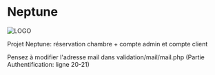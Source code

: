 # Neptune

![LOGO](https://repository-images.githubusercontent.com/245614675/4a72e680-606c-11ea-98e3-7066b012145d)


Projet Neptune: réservation chambre + compte admin et compte client

Pensez à modifier l'adresse mail dans validation/mail/mail.php (Partie Authentification: ligne 20-21)
